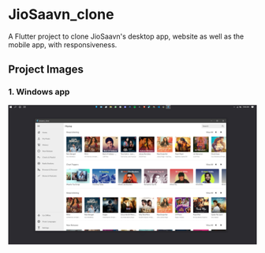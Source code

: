 # JioSaavn_clone

A Flutter project to clone JioSaavn's desktop app, website as well as the mobile app, with responsiveness.

## Project Images
### 1. Windows app
![](assets/windows_ss.png)
